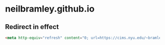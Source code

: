 # neilbramley.github.io

## Redirect in effect

```html
<meta http-equiv="refresh" content="0; url=https://cims.nyu.edu/~bramley" />
```